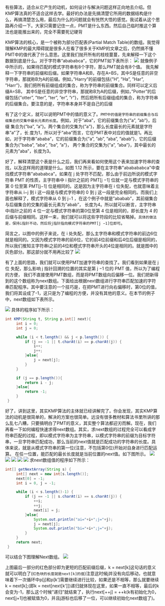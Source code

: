 有些算法，适合从它产生的动机，如何设计与解决问题这样正向地去介绍。但KMP算法真的不适合这样去学。最好的办法是先搞清楚它所用的数据结构是什么，再搞清楚怎么用，最后为什么的问题就会有恍然大悟的感觉。我试着从这个思路再介绍一下。大家只需要记住一点，PMT是什么东西。然后自己临时推这个算法也是能推出来的，完全不需要死记硬背

KMP算法的核心，是一个被称为部分匹配表(Partial Match Table)的数组。我觉得理解KMP的最大障碍就是很多人在看了很多关于KMP的文章之后，仍然搞不懂PMT中的值代表了什么意思。这里我们抛开所有的枝枝蔓蔓，先来解释一下这个数据到底是什么。对于字符串“abababca”，它的PMT如下表所示：
![](https://i.loli.net/2018/03/21/5ab1b4ec0b0e7.png)
就像例子中所示的，如果待匹配的模式字符串有8个字符，那么PMT就会有8个值。
我先解释一下字符串的前缀和后缀。如果字符串A和B，存在A=BS，其中S是任意的非空字符串，那就称B为A的前缀。例如，”Harry”的前缀包括{”H”, ”Ha”, ”Har”, ”Harr”}，我们把所有前缀组成的集合，称为字符串的前缀集合。同样可以定义后缀A=SB， 其中S是任意的非空字符串，那就称B为A的后缀，例如，”Potter”的后缀包括{”otter”, ”tter”, ”ter”, ”er”, ”r”}，然后把所有后缀组成的集合，称为字符串的后缀集合。要注意的是，字符串本身并不是自己的后缀

有了这个定义，就可以说明PMT中的值的意义了。`PMT中的值是字符串的前缀集合与后缀集合的交集中最长元素的长度`。例如，对于”aba”，它的前缀集合为{”a”, ”ab”}，后缀 集合为{”ba”, ”a”}。两个集合的交集为{”a”}，那么长度最长的元素就是字符串”a”了，长 度为1，所以对于”aba”而言，它在PMT表中对应的值就是1。再比如，对于字符串”ababa”，它的前缀集合为{”a”, ”ab”, ”aba”, ”abab”}，它的后缀集合为{”baba”, ”aba”, ”ba”, ”a”}， 两个集合的交集为{”a”, ”aba”}，其中最长的元素为”aba”，长度为3。

好了，解释清楚这个表是什么之后，我们再来看如何使用这个表来加速字符串的查找，以及这样用的道理是什么。如图 1.12 所示，要在主字符串"ababababca"中查找模式字符串"abababca"。如果在 j 处字符不匹配，那么由于前边所说的模式字符串 PMT 的性质，主字符串中 i 指针之前的 PMT[j −1] 位就一定与模式字符串的第 0 位至第 PMT[j−1] 位是相同的。这是因为主字符串在 i 位失配，也就意味着主字符串从 i−j 到 i 这一段是与模式字符串的 0 到 j 这一段是完全相同的。而我们上面也解释了，模式字符串从 0 到 j−1 ，在这个例子中就是”ababab”，其前缀集合与后缀集合的交集的最长元素为”abab”， 长度为4。所以就可以断言，主字符串中i指针之前的 4 位一定与模式字符串的第0位至第 4 位是相同的，即长度为 4 的后缀与前缀相同。这样一来，我们就可以将这些字符段的比较省略掉。`具体的做法是，保持i指针不动，然后将j指针指向模式字符串的PMT[j −1]位即可`。

简言之，以图中的例子来说，在 i 处失配，那么主字符串和模式字符串的前边6位就是相同的。又因为模式字符串的前6位，它的前4位前缀和后4位后缀是相同的，所以我们推知主字符串i之前的4位和模式字符串开头的4位是相同的。就是图中的灰色部分。那这部分就不用再比较了
![](https://i.loli.net/2018/03/21/5ab1b55105276.png)

有了上面的思路，我们就可以使用PMT加速字符串的查找了。我们看到如果是在 j 位 失配，那么影响 j 指针回溯的位置的其实是第 j −1 位的 PMT 值，所以为了编程的方便， 我们不直接使用PMT数组，而是将PMT数组向后偏移一位。我们把新得到的这个数组称为next数组。下面给出根据next数组进行字符串匹配加速的字符串匹配程序。其中要注意的一个技巧是，在把PMT进行向右偏移时，第0位的值，我们将其设成了-1，这只是为了编程的方便，并没有其他的意义。在本节的例子中，next数组如下表所示。

![](https://i.loli.net/2018/03/21/5ab1b66cb3aef.png)
具体的程序如下所示：
```java
int KMP(String t, String p,int[] next){
     int i = 0;
     int j = 0;

     while (i < t.length() && j < p.length()) {
         if (j == -1 || t.charAt(i) == p.charAt(j)) {
             i++;
             j++;
         }else{
             j = next[j];
         }
     }

     if (j == p.length()){
         return i - j;
     }else{
         return -1;
     }
 }

```
好了，讲到这里，其实KMP算法的主体就已经讲解完了。你会发现，其实KMP算法的动机是很简单的，解决的方案也很简单。远没有很多教材和算法书里所讲的那么乱七八糟，只要搞明白了PMT的意义，其实整个算法都迎刃而解。现在，我们再看一下如何编程快速求得next数组。其实，求next数组的过程完全可以看成字符串匹配的过程，即以模式字符串为主字符串，以模式字符串的前缀为目标字符串，一旦字符串匹配成功，那么当前的next值就是匹配成功的字符串的长度。具体来说，就是从模式字符串的第一位(注意，不包括第0位)开始对自身进行匹配运算。 在任一位置，能匹配的最长长度就是当前位置的next值。如下图所示。
![](https://i.loli.net/2018/03/21/5ab1b6f97de82.png)
![](https://i.loli.net/2018/03/21/5ab1b7056a5e7.png)
![](https://i.loli.net/2018/03/21/5ab1b7194ed7f.png)
![](https://i.loli.net/2018/03/21/5ab1b721f0d84.png)
![](https://i.loli.net/2018/03/21/5ab1b72d36ddb.png)
求next数组值的程序如下所示：
```java
int[] getNextArray(String s) {
     int[] next = new int[s.length()];
     next[0] = -1;
     int i = 0, j = -1;

     while (i < s.length()-1) {
         if (j == -1 || s.charAt(i) == s.charAt(j)) {
             ++i;
             ++j;
             next[i] = j;
         }else{
             System.out.println("ai="+i+";j="+j);
             j = next[j];
             System.out.println("bi="+i+";j="+j);
         }
     }
     return next;
 }
```
可以结合下图理解Next数组。
![](https://i.loli.net/2018/03/22/5ab30d50b6a8e.png)

上图最后一部分的红色部分即为更短的匹配前缀后缀，k = next[k]这句话的意义就可以明白了(`红色块的长度就是next[k]的值`)注意这时候j并没有向后移动，也就意味着下一次循环中p[j]和p[k’]需要继续进行比较，如果还是不相等，那么就要继续k = next[k];(即k = next[next[k’]])递归就体现在这里，如果一直不相等，最后的k会变为-1，那么这个时候”递归”就结束了，执行next[++j] = ++k(k有初始化为0，next[j+1]也被赋值为0，并且j游标也后移了一位，可以继续初始化next数组了)。
